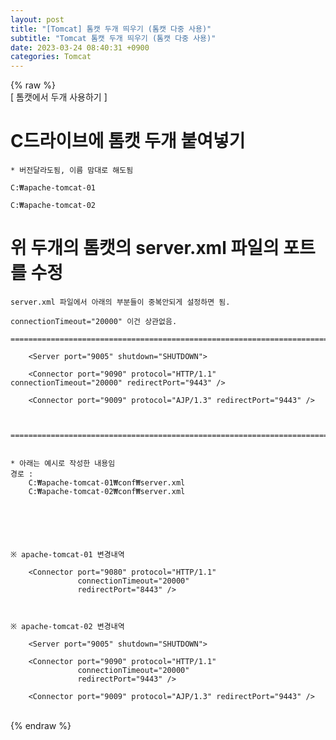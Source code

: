 ```yaml
---  
layout: post  
title: "[Tomcat] 톰캣 두개 띄우기 (톰캣 다중 사용)"  
subtitle: "Tomcat 톰캣 두개 띄우기 (톰캣 다중 사용)"  
date: 2023-03-24 08:40:31 +0900  
categories: Tomcat  
---  
```

{% raw %}  
[ 톰캣에서 두개 사용하기 ]  
  
# C드라이브에 톰캣 두개 붙여넣기   
	* 버전달라도됨, 이름 맘대로 해도됨  
  
	C:₩apache-tomcat-01  
  
	C:₩apache-tomcat-02  
  
  
  
# 위 두개의 톰캣의 server.xml 파일의 포트를 수정  
	  
	server.xml 파일에서 아래의 부분들이 중복안되게 설정하면 됨.  
  
	connectionTimeout="20000" 이건 상관없음.  
  
	=================================================================================================================  
  
		<Server port="9005" shutdown="SHUTDOWN">  
  
		<Connector port="9090" protocol="HTTP/1.1" connectionTimeout="20000" redirectPort="9443" />  
  
		<Connector port="9009" protocol="AJP/1.3" redirectPort="9443" />  
  
  
  
	=================================================================================================================  
  
  
	* 아래는 예시로 작성한 내용임  
	경로 :   
		C:₩apache-tomcat-01₩conf₩server.xml  
		C:₩apache-tomcat-02₩conf₩server.xml  
	  
  
	  
  
  
  
	※ apache-tomcat-01 변경내역  
  
		<Connector port="9080" protocol="HTTP/1.1"  
				   connectionTimeout="20000"  
				   redirectPort="8443" />		  
  
		  
  
	※ apache-tomcat-02 변경내역  
  
		<Server port="9005" shutdown="SHUTDOWN">  
  
		<Connector port="9090" protocol="HTTP/1.1"  
				   connectionTimeout="20000"  
				   redirectPort="9443" />  
  
		<Connector port="9009" protocol="AJP/1.3" redirectPort="9443" />  
  
  
  
  
                                                                                                                                                                                                                                                                                                                                                                                                                                                                                                                                                                                                                                                                                                                                                                                                                                                                                                                                                                                                                                                                                                                                                                                                                                                                                                   
{% endraw %}